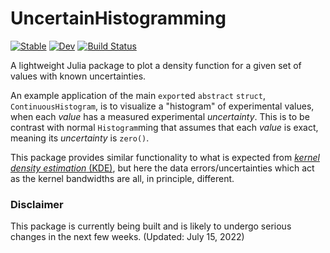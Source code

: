 # UncertainHistogramming

[![Stable](https://img.shields.io/badge/docs-stable-blue.svg)](https://meese-wj.github.io/UncertainHistogramming.jl/stable) [![Dev](https://img.shields.io/badge/docs-dev-blue.svg)](https://meese-wj.github.io/UncertainHistogramming.jl/dev) [![Build Status](https://github.com/meese-wj/UncertainHistogramming.jl/actions/workflows/CI.yml/badge.svg?branch=main)](https://github.com/meese-wj/UncertainHistogramming.jl/actions/workflows/CI.yml?query=branch%3Amain)

A lightweight Julia package to plot a density function for a given set of values with known uncertainties.

An example application of the main `export`ed `abstract` `struct`, `ContinuousHistogram`, is to visualize a "histogram" of experimental values, when each _value_ has a measured experimental _uncertainty_. This is to be contrast with normal `Histogram`ming that assumes that each _value_ is exact, meaning its _uncertainty_ is `zero()`.

This package provides similar functionality to what is expected from [_kernel density estimation_ (KDE)](https://en.wikipedia.org/wiki/Kernel_density_estimation?oldformat=true), but here the data errors/uncertainties which act as the kernel bandwidths are all, in principle, different.

### Disclaimer

This package is currently being built and is likely to undergo serious changes in the next few weeks.  (Updated: July 15, 2022)
